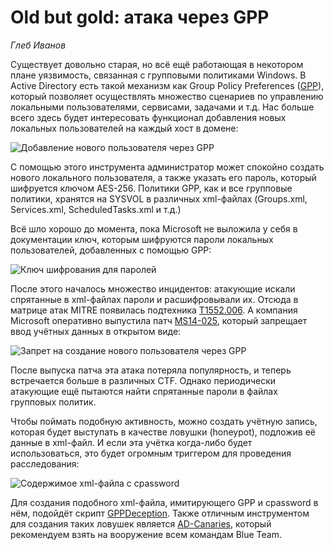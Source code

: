 # Old but gold: атака через GPP
*Глеб Иванов*

Существует довольно старая, но всё ещё работающая в некотором плане уязвимость, связанная с групповыми политиками Windows. В Active Directory есть такой механизм как Group Policy Preferences ([GPP](https://learn.microsoft.com/en-us/previous-versions/windows/it-pro/windows-server-2012-r2-and-2012/dn581922(v=ws.11))), который позволяет осуществлять множество сценариев по управлению локальными пользователями, сервисами, задачами и т.д. Нас больше всего здесь будет интересовать функционал добавления новых локальных пользователей на каждый хост в домене:

![Добавление нового пользователя через GPP](https://github.com/klsecservices/Publications/blob/master/purpleshift/pics-GPP/1new-user.png?raw=true)

С помощью этого инструмента администратор может спокойно создать нового локального пользователя, а также указать его пароль, который шифруется ключом AES-256. Политики GPP, как и все групповые политики, хранятся на SYSVOL в различных xml-файлах (Groups.xml, Services.xml, ScheduledTasks.xml и т.д.)

Всё шло хорошо до момента, пока Microsoft не выложила у себя в документации ключ, которым шифруются пароли локальных пользователей, добавленных с помощью GPP:

![Ключ шифрования для паролей](https://github.com/klsecservices/Publications/blob/master/purpleshift/pics-GPP/2ms-key.png?raw=true)

После этого началось множество инцидентов: атакующие искали спрятанные в xml-файлах пароли и расшифровывали их. Отсюда в матрице атак MITRE появилась подтехника [T1552.006](https://attack.mitre.org/techniques/T1552/006/). А компания Microsoft оперативно выпустила патч [MS14-025](https://support.microsoft.com/en-us/topic/ms14-025-vulnerability-in-group-policy-preferences-could-allow-elevation-of-privilege-may-13-2014-60734e15-af79-26ca-ea53-8cd617073c30), который запрещает ввод учётных данных в открытом виде:

![Запрет на создание нового пользователя через GPP](https://github.com/klsecservices/Publications/blob/master/purpleshift/pics-GPP/3warning.png?raw=true)

После выпуска патча эта атака потеряла популярность, и теперь встречается больше в различных CTF. Однако периодически атакующие ещё пытаются найти спрятанные пароли в файлах групповых политик. 

Чтобы поймать подобную активность, можно создать учётную запись, которая будет выступать в качестве ловушки (honeypot), подложив её данные в xml-файл. И если эта учётка когда-либо будет использоваться, это будет огромным триггером для проведения расследования:

![Содержимое xml-файла с cpassword](https://github.com/klsecservices/Publications/blob/master/purpleshift/pics-GPP/4honeypot.png?raw=true)

Для создания подобного xml-файла, имитирующего GPP и cpassword в нём, подойдёт скрипт [GPPDeception](https://github.com/RedSiege/GPPDeception). Также отличным инструментом для создания таких ловушек является [AD-Canaries](https://github.com/AirbusProtect/AD-Canaries), который рекомендуем взять на вооружение всем командам Blue Team.
